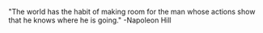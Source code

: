 "The world has the habit of making room for the man whose actions show that he knows where he is going."
-Napoleon Hill